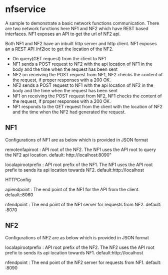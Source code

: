 # nfservice
A sample to demonstrate a basic network functions communication.
There are two network functions here NF1 and NF2 which have REST based 
interfaces. NF1 exposes an API to get the url of NF2 api.

Both NF1 and NF2 have an inbuilt http server and http client.
NF1 exposes an a REST API  /nf2loc to get the location of the NF2.
- On query(GET request) from the client to NF1
- NF1 sends a POST request to NF2 with the api location of NF1 in the body and 
  the time when the request has been sent
- NF2 on receiving the POST request from NF1, NF2 checks the content of the 
  request, if proper responses with a 200 OK.
- NF2 sends a POST request to NF1 with the api location of NF2 in the body and
  the time when the request has been sent
- NF1 on receiving the POST request from NF2, NF1 checks the content of the 
  request, if proper responses with a 200 OK.
- NF1 responds to the GET request from the client with the location of NF2 and 
  the time when the NF2 had generated the request.

## NF1
Configurations of NF1 are as below which is provided in JSON format

remotenfapiroot : API root of the NF2. The NF1 uses the API root to query the
NF2 api location. 
default: http://localhost:8090"

localapirootprefix : API root prefix of the NF1. The NF1 uses the API root prefix
to sends its api location towards NF2. 
default:http://localhost

HTTPConfig

apiendpoint : The end point of the NF1 for the API from the client.
default::8060

nfendpoint : The end point of the NF1 server for requests from NF2.
default: :8070

## NF2
Configurations of NF2 are as below which is provided in JSON format

localapirootprefix : API root prefix of the NF2. The NF2 uses the API root prefix
to sends its api location towards NF1. 
default:http://localhost

nfendpoint : The end point of the NF2 server for requests from NF1.
default: :8090
